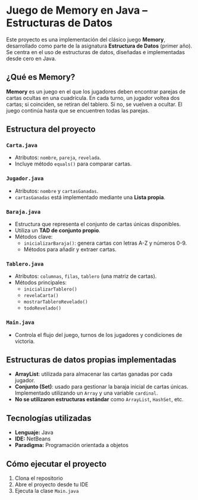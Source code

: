 # Juego de Memory en Java – Estructuras de Datos

Este proyecto es una implementación del clásico juego **Memory**, desarrollado como parte de la asignatura **Estructura de Datos** (primer año). Se centra en el uso de estructuras de datos, diseñadas e implementadas desde cero en Java.



## ¿Qué es Memory?

**Memory** es un juego en el que los jugadores deben encontrar parejas de cartas ocultas en una cuadrícula. En cada turno, un jugador voltea dos cartas; si coinciden, se retiran del tablero. Si no, se vuelven a ocultar. El juego continúa hasta que se encuentren todas las parejas.


## Estructura del proyecto

### `Carta.java`
- Atributos: `nombre`, `pareja`, `revelada`.
- Incluye método `equals()` para comparar cartas.

### `Jugador.java`
- Atributos: `nombre` y `cartasGanadas`.
- `cartasGanadas` está implementado mediante una **Lista propia**.

### `Baraja.java`
- Estructura que representa el conjunto de cartas únicas disponibles.
- Utiliza un **TAD de conjunto propio**.
- Métodos clave:
  - `inicializarBaraja()`: genera cartas con letras A-Z y números 0-9.
  - Métodos para añadir y extraer cartas.

### `Tablero.java`
- Atributos: `columnas`, `filas`, `tablero` (una matriz de cartas).
- Métodos principales:
  - `inicializarTablero()`
  - `revelaCarta()`
  - `mostrarTableroRevelado()`
  - `todoRevelado()`

### `Main.java`
- Controla el flujo del juego, turnos de los jugadores y condiciones de victoria.


## Estructuras de datos propias implementadas

- **ArrayList**: utilizada para almacenar las cartas ganadas por cada jugador.
- **Conjunto (Set)**: usado para gestionar la baraja inicial de cartas únicas. Implementado utilizando un `Array` y una variable `cardinal`.
- **No se utilizaron estructuras estándar** como `ArrayList`, `HashSet`, etc.


## Tecnologías utilizadas

- **Lenguaje:** Java
- **IDE:** NetBeans
- **Paradigma:** Programación orientada a objetos


## Cómo ejecutar el proyecto

1. Clona el repositorio
2. Abre el proyecto desde tu IDE 
3. Ejecuta la clase `Main.java`
